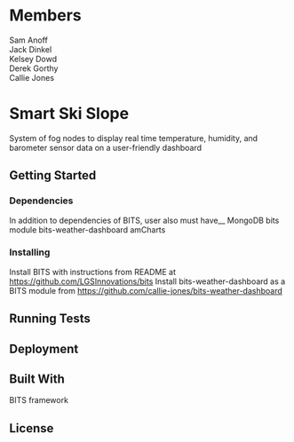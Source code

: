 # Members
Sam Anoff  
Jack Dinkel  
Kelsey Dowd  
Derek Gorthy  
Callie Jones

# Smart Ski Slope 

System of fog nodes to display real time temperature, humidity, and barometer sensor data on a user-friendly dashboard

## Getting Started



### Dependencies
In addition to dependencies of BITS, user also must have__
MongoDB bits module
bits-weather-dashboard
amCharts

### Installing
Install BITS with instructions from README at https://github.com/LGSInnovations/bits
Install bits-weather-dashboard as a BITS module from https://github.com/callie-jones/bits-weather-dashboard


## Running Tests




## Deployment



## Built With
BITS framework


## License

